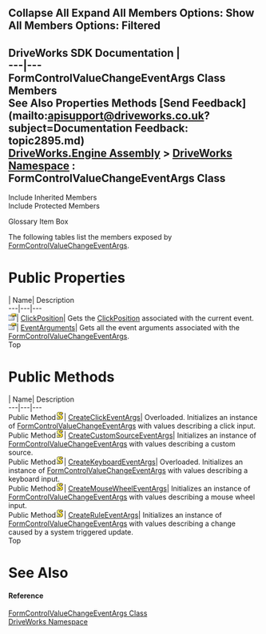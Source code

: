 Collapse All Expand All Members Options: Show All  Members Options: Filtered   
---  
DriveWorks SDK Documentation  |   
---|---  
FormControlValueChangeEventArgs Class Members   
See Also Properties Methods [Send Feedback](mailto:apisupport@driveworks.co.uk?subject=Documentation Feedback: topic2895.md)  
[DriveWorks.Engine Assembly](topic2156.md) > [DriveWorks Namespace](topic2159.md) : FormControlValueChangeEventArgs Class  
---  
  
Include Inherited Members    
Include Protected Members  


Glossary Item Box

The following tables list the members exposed by [FormControlValueChangeEventArgs](topic2895.md).

# Public Properties

| Name| Description  
---|---|---  
![Public Property](dotnetimages/publicProperty.gif)| [ClickPosition](topic2910.md)| Gets the [ClickPosition](topic2910.md) associated with the current event.   
![Public Property](dotnetimages/publicProperty.gif)| [EventArguments](topic2911.md)| Gets all the event arguments associated with the [FormControlValueChangeEventArgs](topic2895.md).   
Top

# Public Methods

| Name| Description  
---|---|---  
Public Method![static \(Shared in Visual Basic\)](dotnetimages/static.gif)| [CreateClickEventArgs](topic2901.md)| Overloaded. Initializes an instance of [FormControlValueChangeEventArgs](topic2895.md) with values describing a click input.   
Public Method![static \(Shared in Visual Basic\)](dotnetimages/static.gif)| [CreateCustomSourceEventArgs](topic2904.md)| Initializes an instance of [FormControlValueChangeEventArgs](topic2895.md) with values describing a custom source.   
Public Method![static \(Shared in Visual Basic\)](dotnetimages/static.gif)| [CreateKeyboardEventArgs](topic2905.md)| Overloaded. Initializes an instance of [FormControlValueChangeEventArgs](topic2895.md) with values describing a keyboard input.   
Public Method![static \(Shared in Visual Basic\)](dotnetimages/static.gif)| [CreateMouseWheelEventArgs](topic2908.md)| Initializes an instance of [FormControlValueChangeEventArgs](topic2895.md) with values describing a mouse wheel input.   
Public Method![static \(Shared in Visual Basic\)](dotnetimages/static.gif)| [CreateRuleEventArgs](topic2909.md)| Initializes an instance of [FormControlValueChangeEventArgs](topic2895.md) with values describing a change caused by a system triggered update.   
Top

# See Also

#### Reference

[FormControlValueChangeEventArgs Class](topic2895.md)   
[DriveWorks Namespace](topic2159.md)


